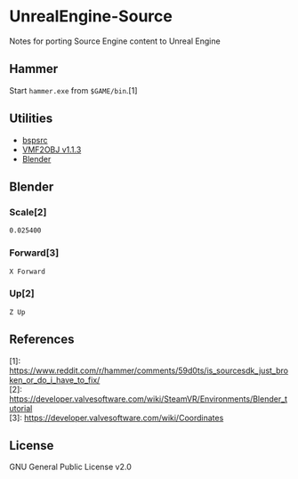# UnrealEngine-Source
Notes for porting Source Engine content to Unreal Engine

## Hammer
Start `hammer.exe` from `$GAME/bin`.[1]

## Utilities
* [bspsrc](https://github.com/ata4/bspsrc)
* [VMF2OBJ v1.1.3](https://github.com/Dylancyclone/VMF2OBJ)
* [Blender](https://www.blender.org/)

## Blender
### Scale[2]
`0.025400`

### Forward[3]
`X Forward`

### Up[2]
`Z Up`

## References
\[1]: https://www.reddit.com/r/hammer/comments/59d0ts/is_sourcesdk_just_broken_or_do_i_have_to_fix/  
\[2]: https://developer.valvesoftware.com/wiki/SteamVR/Environments/Blender_tutorial  
\[3]: https://developer.valvesoftware.com/wiki/Coordinates

## License
GNU General Public License v2.0
